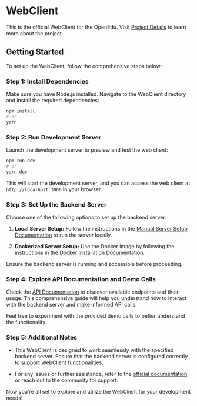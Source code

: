 # WebClient

This is the official WebClient for the OpenEdu. Visit [Project Details](./docs/ProjectDetails.md) to learn more about the project.

## Getting Started

To set up the WebClient, follow the comprehensive steps below:

### Step 1: Install Dependencies

Make sure you have Node.js installed. Navigate to the WebClient directory and install the required dependencies:

```bash
npm install
# or
yarn
```

### Step 2: Run Development Server

Launch the development server to preview and test the web client:

```bash
npm run dev
# or
yarn dev
```

This will start the development server, and you can access the web client at `http://localhost:3000` in your browser.

### Step 3: Set Up the Backend Server

Choose one of the following options to set up the backend server:

1. **Local Server Setup:**
   Follow the instructions in the [Manual Server Setup Documentation](https://ai-res-server.vercel.app/installation.html#manually) to run the server locally.

2. **Dockerized Server Setup:**
   Use the Docker image by following the instructions in the [Docker Installation Documentation](https://ai-res-server.vercel.app/installation.html#docker).

Ensure the backend server is running and accessible before proceeding.

### Step 4: Explore API Documentation and Demo Calls

Check the [API Documentation](https://ai-res-server.vercel.app/api.html) to discover available endpoints and their usage. This comprehensive guide will help you understand how to interact with the backend server and make informed API calls.

Feel free to experiment with the provided demo calls to better understand the functionality.

### Step 5: Additional Notes

- This WebClient is designed to work seamlessly with the specified backend server. Ensure that the backend server is configured correctly to support WebClient functionalities.

- For any issues or further assistance, refer to the [official documentation](https://ai-res-server.vercel.app/) or reach out to the community for support.

Now you're all set to explore and utilize the WebClient for your development needs!
